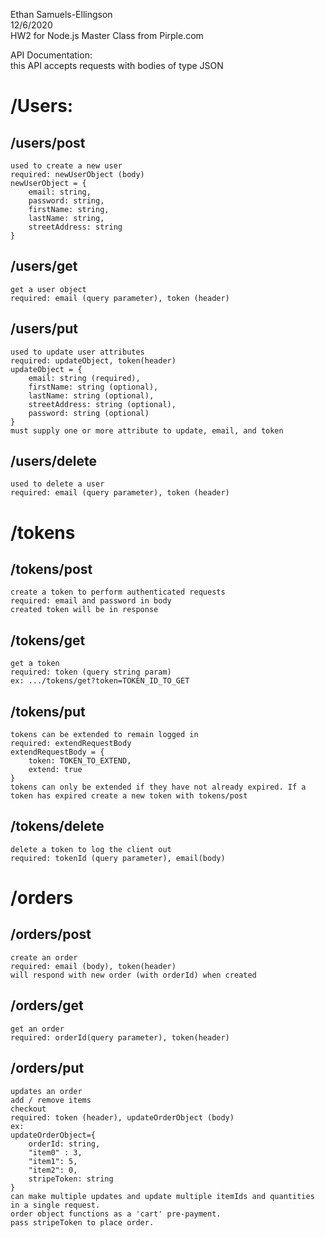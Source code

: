 Ethan Samuels-Ellingson  
12/6/2020  
HW2 for Node.js Master Class from Pirple.com  


API Documentation:   
this API accepts requests with bodies of type JSON

# /Users: #  
## /users/post  ##
    used to create a new user  
    required: newUserObject (body)
    newUserObject = {
        email: string,
        password: string,
        firstName: string,
        lastName: string,
        streetAddress: string
    }
## /users/get ##
    get a user object
    required: email (query parameter), token (header)
## /users/put ##
    used to update user attributes
    required: updateObject, token(header)
    updateObject = {
        email: string (required),
        firstName: string (optional),
        lastName: string (optional),
        streetAddress: string (optional),
        password: string (optional)
    }
    must supply one or more attribute to update, email, and token
## /users/delete ##
    used to delete a user
    required: email (query parameter), token (header)
# /tokens #
## /tokens/post ##
    create a token to perform authenticated requests
    required: email and password in body
    created token will be in response
## /tokens/get ##
    get a token
    required: token (query string param)
    ex: .../tokens/get?token=TOKEN_ID_TO_GET
## /tokens/put ##
    tokens can be extended to remain logged in
    required: extendRequestBody
    extendRequestBody = {
        token: TOKEN_TO_EXTEND,
        extend: true
    }
    tokens can only be extended if they have not already expired. If a token has expired create a new token with tokens/post
## /tokens/delete ##
    delete a token to log the client out
    required: tokenId (query parameter), email(body)
# /orders #
## /orders/post ##
    create an order
    required: email (body), token(header)
    will respond with new order (with orderId) when created
## /orders/get ##
    get an order
    required: orderId(query parameter), token(header)
## /orders/put ## 
    updates an order
    add / remove items
    checkout
    required: token (header), updateOrderObject (body)
    ex:
    updateOrderObject={ 
        orderId: string,
        "item0" : 3,
        "item1": 5,
        "item2": 0,
        stripeToken: string
    }
    can make multiple updates and update multiple itemIds and quantities in a single request.
    order object functions as a 'cart' pre-payment.
    pass stripeToken to place order.
